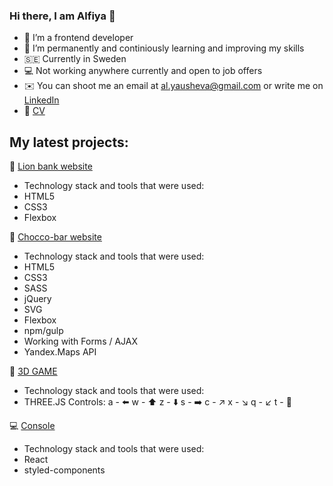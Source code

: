 ### Hi there, I am Alfiya 👋

- 🔭 I’m a frontend developer
- 🌱 I’m permanently and continiously learning and improving my skills
- 🇸🇪 Currently in Sweden
- 💻 Not working anywhere currently and open to job offers
- ✉️ You can shoot me an email at al.yausheva@gmail.com or write me on [LinkedIn](https://www.linkedin.com/in/alfiya-yausheva-44577758/)
- 💼 [CV](https://github.com/Alfaussa/test-repo/blob/main/Alfiya_CV.pdf)




##  My latest projects:

🦁 [Lion bank website](https://alfaussa.github.io/Lion-bank/)
* Technology stack and tools that were used:
* HTML5 
* СSS3 
* Flexbox 


🍫 [Chocco-bar website](https://alfaussa.github.io/Chocco_1.1/)
* Technology stack and tools that were used:
* HTML5 
* СSS3 
* SASS 
* jQuery 
* SVG 
* Flexbox 
* npm/gulp 
* Working with Forms / AJAX 
* Yandex.Maps API 

👷 [3D GAME](https://alfaussa.github.io/game/)
* Technology stack and tools that were used:
* THREE.JS
Controls:
a - ⬅️ w - ⬆️ z - ⬇️ s - ➡️
c - ↗️ x - ↘️ q - ↙️ t - 🔁

💻 [Console](https://alfaussa.github.io/Console-React/)
* Technology stack and tools that were used:
* React
* styled-components
